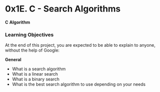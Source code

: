 # 0x1E. C - Search Algorithms
**C** **Algorithm**

### Learning Objectives
At the end of this project, you are expected to be able to explain to anyone, without the help of Google:

**General**
* What is a search algorithm
* What is a linear search
* What is a binary search
* What is the best search algorithm to use depending on your needs
